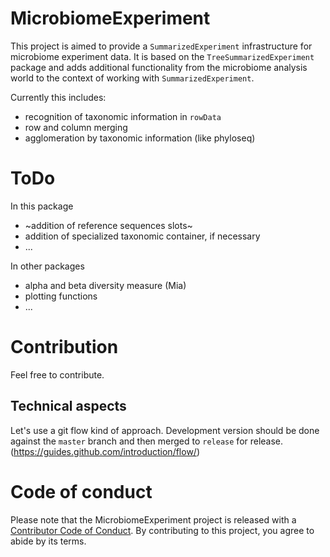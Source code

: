 # MicrobiomeExperiment

This project is aimed to provide a `SummarizedExperiment` infrastructure
for microbiome experiment data. It is based on the `TreeSummarizedExperiment`
package and adds additional functionality from the microbiome analysis world to
the context of working with `SummarizedExperiment`.

Currently this includes:

- recognition of taxonomic information in `rowData`
- row and column merging
- agglomeration by taxonomic information (like phyloseq)

# ToDo

In this package

- ~addition of reference sequences slots~
- addition of specialized taxonomic container, if necessary
- ...

In other packages

- alpha and beta diversity measure (Mia)
- plotting functions
- ...

# Contribution

Feel free to contribute.

## Technical aspects

Let's use a git flow kind of approach. Development version should be done 
against the `master` branch and then merged to `release` for release. 
(https://guides.github.com/introduction/flow/)

# Code of conduct

Please note that the MicrobiomeExperiment project is released with a [Contributor Code of Conduct](https://contributor-covenant.org/version/2/0/CODE_OF_CONDUCT.html).
By contributing to this project, you agree to abide by its terms.
